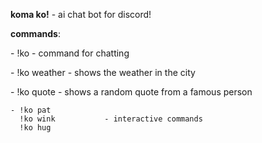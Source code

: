 <b>koma ko!</b> - ai chat bot for discord!


<b>commands</b>:
<p>- !ko <text>         - command for chatting</p>
<p>- !ko weather <city> - shows the weather in the city</p>
<p>- !ko quote          - shows a random quote from a famous person</p>
    
    - !ko pat
      !ko wink           - interactive commands
      !ko hug
